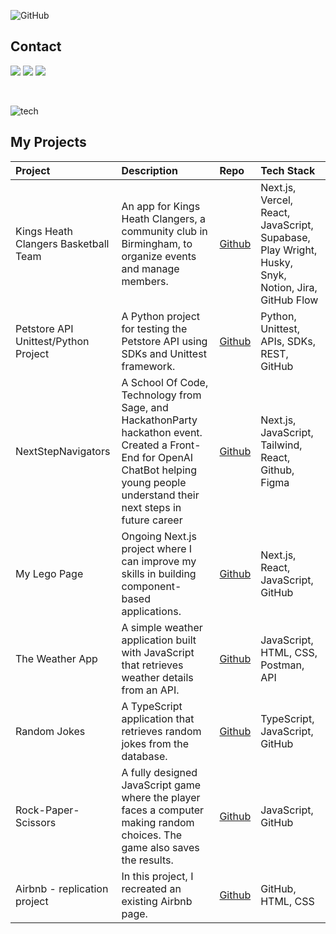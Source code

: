 ![GitHub](https://github.com/Albert-S2/Albert-S2/assets/154522895/a76dbb50-4794-4630-86c2-ba25d02a9692)
<br>
## Contact
 <p align="left"> 
  <a href="mailto:albert.szupszynski@hotmail.com"><img src="https://img.shields.io/badge/Email-blue?style=for-the-badge&logo=microsoft%20outlook"></a>
   <a href="https://www.codewars.com/users/Albert-S2"><img src="https://img.shields.io/badge/codewars-red?style=for-the-badge&logo=codewars"></a>
   <a href="https://www.linkedin.com/in/albert-szupszynski-b0a09b1a8/"><img src="https://img.shields.io/badge/LinkedIn-blue?style=for-the-badge&logo=LinkedIn"></a>
</p>
<br>

![tech](https://github.com/Albert-S2/Albert-S2/assets/154522895/4d93bcca-b2d4-4e77-a25d-ece4006aa148)

## My Projects


| **Project** | **Description** | **Repo** | **Tech Stack** |
| :- | :-| :-| :- | 
| Kings Heath Clangers Basketball Team | An app for Kings Heath Clangers, a community club in Birmingham, to organize events and manage members.| [Github](https://github.com/lazycloud0/khc) | Next.js, Vercel, React, JavaScript, Supabase, Play Wright, Husky, Snyk, Notion, Jira, GitHub Flow |
| Petstore API Unittest/Python Project | A Python project for testing the Petstore API using SDKs and Unittest framework.| [Github](https://github.com/Albert-S2/Unittest-Pyton-Project) | Python, Unittest, APIs, SDKs, REST, GitHub |
| NextStepNavigators | A  School Of Code, Technology from Sage, and HackathonParty hackathon event. Created a Front-End for OpenAI ChatBot helping young people understand their next steps in future career | [Github](https://github.com/Kit2345/NextStepNavigators) | Next.js, JavaScript, Tailwind, React, Github, Figma |
| My Lego Page | Ongoing Next.js project where I can improve my skills in building component-based applications. |[Github](https://github.com/Albert-S2/LEGO) | Next.js, React, JavaScript, GitHub |
| The Weather App | A simple weather application built with JavaScript that retrieves weather details from an API. | [Github](https://github.com/Albert-S2/WeatherApp) | JavaScript, HTML, CSS, Postman, API |
| Random Jokes | A TypeScript application that retrieves random jokes from the database. | [Github](https://github.com/Albert-S2/RandomJokes-JavaScript) | TypeScript, JavaScript, GitHub |
| Rock-Paper-Scissors | A fully designed JavaScript game where the player faces a computer making random choices. The game also saves the results. | [Github](https://github.com/Albert-S2/Game-Rock-Paper-scissors) | JavaScript, GitHub |
| Airbnb - replication project | In this project, I recreated an existing Airbnb page.|  [Github](https://github.com/Albert-S2/newprojectSoC) | GitHub, HTML, CSS |





<!--

## GitHub

[![GitHub Streak](https://streak-stats.demolab.com/?user=Albert-S2&theme=slateorange)](https://git.io/streak-stats)
![Anurag's GitHub stats](https://github-readme-stats.vercel.app/api?username=Albert-S2&theme=slateorange&show_icons=true)


**Albert-S2/Albert-S2** is a ✨ _special_ ✨ repository because its `README.md` (this file) appears on your GitHub profile.

Here are some ideas to get you started:

- 🔭 I’m currently working on ...
- 🌱 I’m currently learning ...
- 👯 I’m looking to collaborate on ...
- 🤔 I’m looking for help with ...
- 💬 Ask me about ...
- 📫 How to reach me: ...
- 😄 Pronouns: ...
- ⚡ Fun fact: ...
-->
